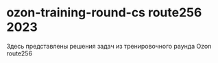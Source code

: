 # ozon-training-round-cs route256 2023
Здесь представлены решения задач из тренировочного раунда Ozon route256
